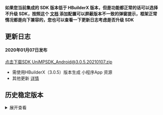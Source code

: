**如果您当前集成的 SDK 版本低于 HBuilderX 版本，但是功能都正常的话可以选择不升级 SDK，按照这个 [文档](https://ask.dcloud.net.cn/article/35627) 添加配置可以屏蔽版本不一致的弹窗提示，框架正常情况都是向下兼容的，您也可以查看一下更新日志考虑是否升级 SDK**

## 更新日志
#### 2020年01月07日发布
[点击下载SDK UniMPSDK_Android@3.0.5.20210107.zip](http://download.dcloud.net.cn/unimpsdk/UniMPSDK_Android@3.0.5.20210107.zip)
+ 需使用HBuilderX（3.0.5）版本生成 小程序App 资源
+ 其他更新 [详情](https://download1.dcloud.net.cn/hbuilderx/changelog/3.0.5.20210107.html)


## 历史稳定版本
<details>
<summary>展开查看</summary>

百度网盘链接: [https://pan.baidu.com/s/1Gb19IMm2ihRA0u4MNzCT4Q](https://pan.baidu.com/s/1Gb19IMm2ihRA0u4MNzCT4Q) 提取码: hnug